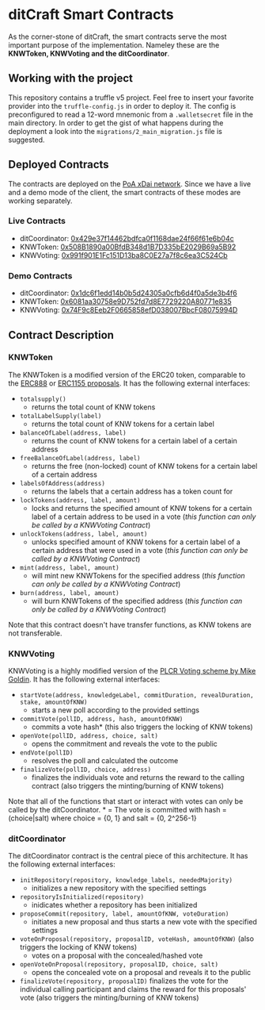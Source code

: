# ditCraft Smart Contracts
As the corner-stone of ditCraft, the smart contracts serve the most important purpose of the implementation. Nameley these are the **KNWToken, KNWVoting and the ditCoordinator**.

## Working with the project
This repository contains a truffle v5 project. Feel free to insert your favorite provider into the `truffle-config.js` in order to deploy it. The config is preconfigured to read a 12-word mnemonic from a `.walletsecret` file in the main directory. In order to get the gist of what happens during the deployment a look into the `migrations/2_main_migration.js` file is suggested.

## Deployed Contracts
The contracts are deployed on the [PoA xDai network](https://blockscout.com/poa/dai). Since we have a live and a demo mode of the client, the smart contracts of these modes are working separately.

### Live Contracts
- ditCoordinator: [0x429e37f14462bdfca0f1168dae24f66f61e6b04c](https://blockscout.com/poa/dai/address/0x429e37f14462bdfca0f1168dae24f66f61e6b04c)
- KNWToken: [0x508B1890a00BfdB348d1B7D335bE2029B69a5B92](https://blockscout.com/poa/dai/address/0x508B1890a00BfdB348d1B7D335bE2029B69a5B92)
- KNWVoting: [0x991f901E1Fc151D13ba8C0E27a7f8c6ea3C524Cb](https://blockscout.com/poa/dai/address/0x991f901E1Fc151D13ba8C0E27a7f8c6ea3C524Cb)

### Demo Contracts
- ditCoordinator: [0x1dc6f1edd14b0b5d24305a0cfb6d4f0a5de3b4f6](https://blockscout.com/poa/dai/address/0x1dc6f1edd14b0b5d24305a0cfb6d4f0a5de3b4f6)
- KNWToken: [0x6081aa30758e9D752fd7d8E7729220A80771e835](https://blockscout.com/poa/dai/address/0x6081aa30758e9D752fd7d8E7729220A80771e835)
- KNWVoting: [0x74F9c8Eeb2F0665858efD038007BbcF08075994D](https://blockscout.com/poa/dai/address/0x74F9c8Eeb2F0665858efD038007BbcF08075994D) 

## Contract Description
### KNWToken
The KNWToken is a modified version of the ERC20 token, comparable to the [ERC888](https://github.com/ethereum/EIPs/issues/888) or [ERC1155 proposals](https://github.com/ethereum/EIPs/issues/1155). It has the following external interfaces:

 - `totalsupply()` 
	- returns the total count of KNW tokens
 - `totalLabelSupply(label)` 
	 - returns the total count of KNW tokens for a certain label
 - `balanceOfLabel(address, label)` 
	 - returns the count of KNW tokens for a certain label of a certain address
 - `freeBalanceOfLabel(address, label)`
	 - returns the free (non-locked) count of KNW tokens for a certain label of a certain address
 - `labelsOfAddress(address)` 
	 - returns the labels that a certain address has a token count for
 - `lockTokens(address, label, amount)`
	 - locks and returns the specified amount of KNW tokens for a certain label of a certain address to be used in a vote (*this function can only be called by a KNWVoting Contract*)
 - `unlockTokens(address, label, amount)`
	 - unlocks specified amount of KNW tokens for a certain label of a certain address that were used in a vote (*this function can only be called by a KNWVoting Contract*)
 - `mint(address, label, amount)` 
	 - will mint new KNWTokens for the specified address (*this function can only be called by a KNWVoting Contract*)
 - `burn(address, label, amount)` 
	 - will burn KNWTokens of the specified address (*this function can only be called by a KNWVoting Contract*)

Note that this contract doesn't have transfer functions, as KNW tokens are not transferable. 

### KNWVoting
KNWVoting is a highly modified version of the [PLCR Voting scheme by Mike Goldin](https://github.com/ConsenSys/PLCRVoting). It has the following external interfaces:

 - `startVote(address, knowledgeLabel, commitDuration, revealDuration, stake, amountOfKNW)`
	 -  starts a new poll according to the provided settings
 - `commitVote(pollID, address, hash, amountOfKNW)`
	 -  commits a vote hash\* (this also triggers the locking of KNW tokens)
 - `openVote(pollID, address, choice, salt)`
	 - opens the commitment and reveals the vote to the public
 - `endVote(pollID)`
	 - resolves the poll and calculated the outcome 
-  `finalizeVote(pollID, choice, address)`
	 - finalizes the individuals vote and returns the reward to the calling contract (also triggers the minting/burning of KNW tokens)

Note that all of the functions that start or interact with votes can only be called by the ditCoordinator.
\* = The vote is committed with hash = (choice|salt) where choice = {0, 1} and salt = {0, 2^256-1}

### ditCoordinator
The ditCoordinator contract is the central piece of this architecture. It has the following external interfaces:

 - `initRepository(repository, knowledge_labels, neededMajority)`
	 -  initializes a new repository with the specified settings
 - `repositoryIsInitialized(repository)`
	 -  inidicates whether a repository has been initialized
 - `proposeCommit(repository, label, amountOfKNW, voteDuration)`
	 -  initiates a new proposal and thus starts a new vote with the specified settings
 - `voteOnProposal(repository, proposalID, voteHash, amountOfKNW)` (also triggers the locking of KNW tokens)
	 -  votes on a proposal with the concealed/hashed vote
 - `openVoteOnProposal(repository, proposalID, choice, salt)`
	 - opens the concealed vote on a proposal and reveals it to the public
 - `finalizeVote(repository, proposalID)`
	 finalizes the vote for the individual calling participant and claims the reward for this proposals' vote (also triggers the minting/burning of KNW tokens)